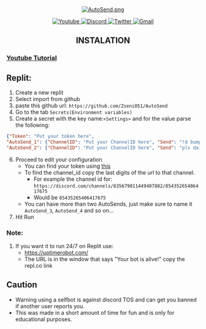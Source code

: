<div>
  <p align="center"><a href="https://github.com/Zseni051/AutoSend">
    <img src="https://raw.githubusercontent.com/Zseni051/AutoSend/main/Stuff/AutoSend.png" align="center" alt="AutoSend.png"></a>
  </p>
  <p align="center">
    <a href="https://www.youtube.com/channel/UCsIaU94p647veKr7sy12wmA" target="_blank">
      <img src="https://img.shields.io/badge/YouTube-FF0000?style=for-the-badge&logo=youtube&logoColor=white" alt="Youtube">
    </a>
    <a href="https://discord.gg/SXng95f" target="_blank">
      <img src="https://img.shields.io/badge/Discord-7289DA?style=for-the-badge&logo=discord&logoColor=white" alt="Discord">
    </a> 
    <a href="https://twitter.com/zseni10" target="_blank">
      <img src="https://img.shields.io/badge/Twitter-55ADEE?style=for-the-badge&logo=Twitter&logoColor=white" alt="Twitter">
    </a> 
    <a href = "mailto:orangejuice005511@gmail.com">
      <img src="https://img.shields.io/badge/-Gmail-%23333?style=for-the-badge&logo=gmail&logoColor=white" alt="Gmail">
    </a>
  </p>
</div>

<h2 align="center">INSTALATION</h2>

### [Youtube Tutorial](https://youtu.be/UqNXhebPqzQ)

## Replit:
1. Create a new replit
2. Select import from github
3. paste this github url: `https://github.com/Zseni051/AutoSend`
4. Go to the tab `Secrets(Environment variables)`
5. Create a secret with the key name:`<Settings>` and for the value parse the following:
  ```json
  {"Token": "Put your token here", 
  "AutoSend_1": {"ChannelID": "Put your ChannelID here", "Send": "!d bump", "Cooldown": "7200"}, 
  "AutoSend_2": {"ChannelID": "Put your ChannelID here", "Send": "pls daily", "Cooldown": "86400"}}
  ```
6. Proceed to edit your configuration
   * You can find your token using [this](https://raw.githubusercontent.com/Zseni051/AutoSend/main/GetDiscordTokenFromConsole/GetDiscordTokenFromConsole.js)
   * To find the channel_id copy the last digits of the url to that channel.
     * For example the channel id for: `https://discord.com/channels/835679011449407882/85435265406417675`
     * Would be `85435265406417675`
   * You can have more than two AutoSends, just make sure to name it `AutoSend_3`, `AutoSend_4` and so on...
7. Hit Run
### Note:
1. If you want it to run 24/7 on Replit use:
   * https://uptimerobot.com/ 
   * The URL is in the window that says "Your bot is alive!" copy the repl.co link

## Caution
* Warning using a selfbot is against discord TOS and can get you banned if another user reports you. 
* This was made in a short amount of time for fun and is only for educational purposes.



